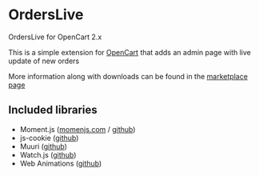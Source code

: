 # OrdersLive
OrdersLive for OpenCart 2.x

This is a simple extension for [OpenCart](https://github.com/opencart/opencart) that adds an admin page with live update of new orders

More information along with downloads can be found in the [marketplace page](https://www.opencart.com/index.php?route=marketplace/extension/info&extension_id=32791)

## Included libraries
* Moment.js ([momenjs.com](http://momentjs.com/) / [github](https://github.com/moment/moment))
* js-cookie ([github](https://github.com/js-cookie/js-cookie))
* Muuri ([github](https://github.com/haltu/muuri))
* Watch.js ([github](https://github.com/melanke/Watch.JS))
* Web Animations ([github](https://github.com/web-animations/web-animations-js))
